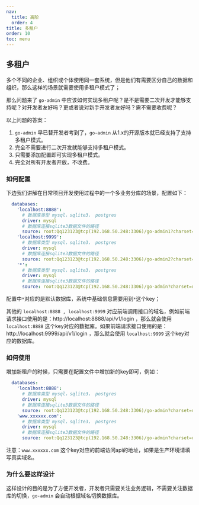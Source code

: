 ```yaml
---
nav:
  title: 高阶
  order: 4
title: 多租户
order: 10
toc: menu
---
```


## 多租户

多个不同的企业、组织或个体使用同一套系统，但是他们有需要区分自己的数据和组织，那么这样的场景就需要使用多租户模式了；

那么问题来了 `go-admin` 中应该如何实现多租户呢？是不是需要二次开发才能够支持呢？对开发者友好吗？更或者说对新手开发者友好吗？需不需要收费呢？

以上问题的答案：

1. `go-admin` 早已替开发者考到了，`go-admin` 从1.x的开源版本就已经支持了支持多租户模式。
2. 完全不需要进行二次开发就能够支持多租户模式。
3. 只需要添加配置即可实现多租户模式。
4. 完全对所有开发者开放，不收费。

### 如何配置

下边我们讲解在日常项目开发使用过程中的一个多业务分库的场景，配置如下：

```yml
  databases:
    'localhost:8888':
      # 数据库类型 mysql，sqlite3， postgres
      driver: mysql
      # 数据库连接sqlite3数据文件的路径
      source: root:Qq123123@tcp(192.168.50.248:3306)/go-admin1?charset=utf8mb4&parseTime=True&loc=Local&timeout=10000ms
    'localhost:9999':
      # 数据库类型 mysql，sqlite3， postgres
      driver: mysql
      # 数据库连接sqlite3数据文件的路径
      source: root:Qq123123@tcp(192.168.50.248:3306)/go-admin2?charset=utf8mb4&parseTime=True&loc=Local&timeout=10000ms
    '*':
      # 数据库类型 mysql，sqlite3， postgres
      driver: mysql
      # 数据库连接sqlite3数据文件的路径
      source: root:Qq123123@tcp(192.168.50.248:3306)/go-admin?charset=utf8mb4&parseTime=True&loc=Local&timeout=10000ms

```

配置中`*`对应的是默认数据库，系统中基础信息需要用到`*`这个key；

其他的 `localhost:8888 , localhost:9999` 对应前端调用接口的域名，例如前端请求接口使用的是：http://localhost:8888/api/v1/login ，那么就会使用 `localhost:8888` 这个key对应的数据库。如果前端请求接口使用的是：http://localhost:9999/api/v1/login ，那么就会使用 `localhost:9999` 这个key对应的数据库。

### 如何使用

增加新租户的时候，只需要在配置文件中增加新的key即可，例如：

```yml
  databases:
    'localhost:8888':
      # 数据库类型 mysql，sqlite3， postgres
      driver: mysql
      # 数据库连接sqlite3数据文件的路径
      source: root:Qq123123@tcp(192.168.50.248:3306)/go-admin?charset=utf8mb4&parseTime=True&loc=Local&timeout=10000ms
    'www.xxxxxx.com':
      # 数据库类型 mysql，sqlite3， postgres
      driver: mysql
      # 数据库连接sqlite3数据文件的路径
      source: root:Qq123123@tcp(192.168.50.248:3306)/go-admin?charset=utf8mb4&parseTime=True&loc=Local&timeout=10000ms
```

注意：`www.xxxxxx.com` 这个key对应的前端访问api的地址，如果是生产环境请填写真实域名。

### 为什么要这样设计

这样设计的目的是为了方便开发者，开发者只需要关注业务逻辑，不需要关注数据库的切换，`go-admin` 会自动根据域名切换数据库。


  

